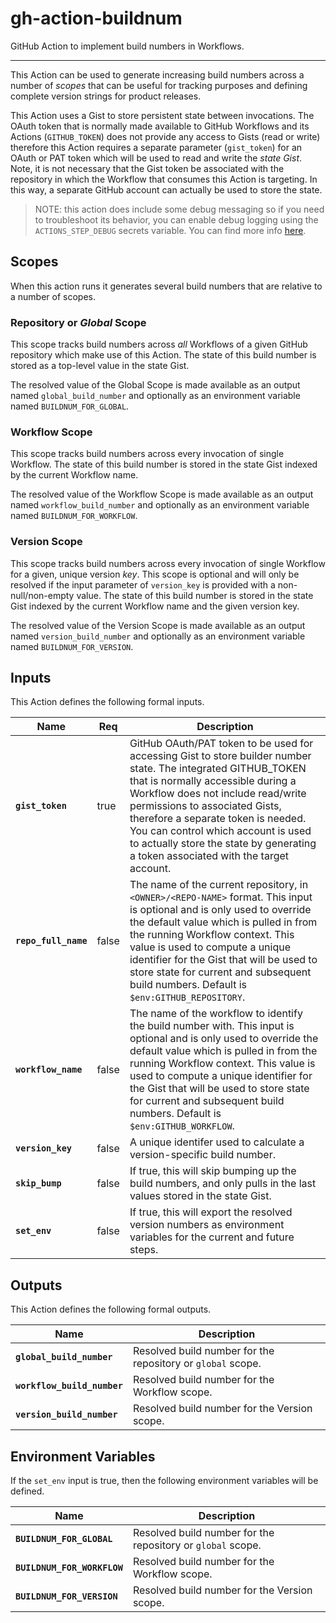 # gh-action-buildnum
GitHub Action to implement build numbers in Workflows.

---

This Action can be used to generate increasing build numbers across a number
of _scopes_ that can be useful for tracking purposes and defining complete
version strings for product releases.

This Action uses a Gist to store persistent state between invocations.
The OAuth token that is normally made available to GitHub Workflows
and its Actions (`GITHUB_TOKEN`) does not provide any access to Gists
(read or write) therefore this Action requires a separate parameter
(`gist_token`) for an OAuth or PAT token which will be used to read
and write the _state Gist_.
Note, it is not necessary that the Gist token be associated
with the repository in which the Workflow that consumes this Action is
targeting.  In this way, a separate GitHub account can actually be used
to store the state.

> NOTE: this action does include some debug messaging so if you need
> to troubleshoot its behavior, you can enable debug logging using
> the `ACTIONS_STEP_DEBUG` secrets variable.  You can find more info
> [here](https://help.github.com/en/articles/development-tools-for-github-actions#set-a-debug-message-debug).

## Scopes

When this action runs it generates several build numbers that are relative
to a number of scopes.

### Repository or _Global_ Scope

This scope tracks build numbers across *all* Workflows of a given GitHub
repository which make use of this Action.  The state of this build number
is stored as a top-level value in the state Gist.

The resolved value of the Global Scope is made available as an output
named `global_build_number` and optionally as an environment variable
named `BUILDNUM_FOR_GLOBAL`.

### Workflow Scope

This scope tracks build numbers across every invocation of single Workflow.
The state of this build number is stored in the state Gist indexed by the
current Workflow name.

The resolved value of the Workflow Scope is made available as an output
named `workflow_build_number` and optionally as an environment variable
named `BUILDNUM_FOR_WORKFLOW`.

### Version Scope

This scope tracks build numbers across every invocation of single Workflow
for a given, unique version _key_.  This scope is optional and will only
be resolved if the input parameter of `version_key` is provided with a
non-null/non-empty value.
The state of this build number is stored in the state Gist indexed by the
current Workflow name and the given version key.

The resolved value of the Version Scope is made available as an output
named `version_build_number` and optionally as an environment variable
named `BUILDNUM_FOR_VERSION`.

## Inputs

This Action defines the following formal inputs.

| Name | Req | Description |
|-|-|-|
| **`gist_token`**     | true  | GitHub OAuth/PAT token to be used for accessing Gist to store builder number state. The integrated GITHUB_TOKEN that is normally accessible during a Workflow does not include read/write permissions to associated Gists, therefore a separate token is needed.  You can control which account is used to actually store the state by generating a token associated with the target account. 
| **`repo_full_name`** | false | The name of the current repository, in `<OWNER>/<REPO-NAME>` format. This input is optional and is only used to override the default value which is pulled in from the running Workflow context.  This value is used to compute a unique identifier for the Gist that will be used to store state for current and subsequent build numbers. Default is `$env:GITHUB_REPOSITORY`.
| **`workflow_name`**  | false | The name of the workflow to identify the build number with. This input is optional and is only used to override the default value which is pulled in from the running Workflow context.  This value is used to compute a unique identifier for the Gist that will be used to store state for current and subsequent build numbers. Default is `$env:GITHUB_WORKFLOW`.
| **`version_key`**    | false | A unique identifer used to calculate a version-specific build number.
| **`skip_bump`**      | false | If true, this will skip bumping up the build numbers, and only pulls in the last values stored in the state Gist.
| **`set_env`**        | false | If true, this will export the resolved version numbers as environment variables for the current and future steps.

## Outputs

This Action defines the following formal outputs.

| Name | Description |
|-|-|
| **`global_build_number`**   | Resolved build number for the repository or `global` scope.
| **`workflow_build_number`** | Resolved build number for the Workflow scope.
| **`version_build_number`**  | Resolved build number for the Version scope.

## Environment Variables

If the `set_env` input is true, then the following environment variables will be defined.

| Name | Description |
|-|-|
| **`BUILDNUM_FOR_GLOBAL`**   | Resolved build number for the repository or `global` scope.
| **`BUILDNUM_FOR_WORKFLOW`** | Resolved build number for the Workflow scope.
| **`BUILDNUM_FOR_VERSION`**  | Resolved build number for the Version scope.
